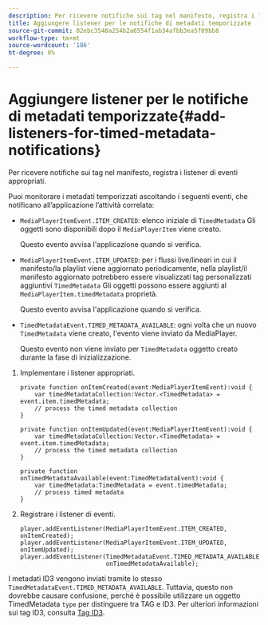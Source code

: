 ```yaml
---
description: Per ricevere notifiche sui tag nel manifesto, registra i listener di eventi appropriati.
title: Aggiungere listener per le notifiche di metadati temporizzate
source-git-commit: 02ebc3548a254b2a6554f1ab34afbb3ea5f09bb8
workflow-type: tm+mt
source-wordcount: '186'
ht-degree: 0%

---
```


# Aggiungere listener per le notifiche di metadati temporizzate{#add-listeners-for-timed-metadata-notifications}

Per ricevere notifiche sui tag nel manifesto, registra i listener di eventi appropriati.

Puoi monitorare i metadati temporizzati ascoltando i seguenti eventi, che notificano all’applicazione l’attività correlata:

* `MediaPlayerItemEvent.ITEM_CREATED`: elenco iniziale di `TimedMetadata` Gli oggetti sono disponibili dopo il `MediaPlayerItem` viene creato.

  Questo evento avvisa l&#39;applicazione quando si verifica.

* `MediaPlayerItemEvent.ITEM_UPDATED`: per i flussi live/lineari in cui il manifesto/la playlist viene aggiornato periodicamente, nella playlist/il manifesto aggiornato potrebbero essere visualizzati tag personalizzati aggiuntivi `TimedMetadata` Gli oggetti possono essere aggiunti al `MediaPlayerItem.timedMetadata` proprietà.

  Questo evento avvisa l&#39;applicazione quando si verifica.

* `TimedMetadataEvent.TIMED_METADATA_AVAILABLE`: ogni volta che un nuovo `TimedMetadata` viene creato, l&#39;evento viene inviato da MediaPlayer.

  Questo evento non viene inviato per `TimedMetadata` oggetto creato durante la fase di inizializzazione.

1. Implementare i listener appropriati.

   ```
   private function onItemCreated(event:MediaPlayerItemEvent):void { 
       var timedMetadataCollection:Vector.<TimedMetadata> = event.item.timedMetadata; 
       // process the timed metadata collection 
   } 
   
   private function onItemUpdated(event:MediaPlayerItemEvent):void { 
       var timedMetadataCollection:Vector.<TimedMetadata> = event.item.timedMetadata; 
       // process the timed metadata collection 
   } 
   
   private function onTimedMetadataAvailable(event:TimedMetadataEvent):void { 
       var timedMetadata:TimedMetadata = event.timedMetadata; 
       // process timed metadata 
   }
   ```

1. Registrare i listener di eventi.

   ```
   player.addEventListener(MediaPlayerItemEvent.ITEM_CREATED, onItemCreated); 
   player.addEventListener(MediaPlayerItemEvent.ITEM_UPDATED, onItemUpdated); 
   player.addEventListener(TimedMetadataEvent.TIMED_METADATA_AVAILABLE,  
                           onTimedMetadataAvailable);
   ```

I metadati ID3 vengono inviati tramite lo stesso `TimedMetadataEvent.TIMED_METADATA_AVAILABLE`. Tuttavia, questo non dovrebbe causare confusione, perché è possibile utilizzare un oggetto TimedMetadata `type` per distinguere tra TAG e ID3. Per ulteriori informazioni sui tag ID3, consulta [Tag ID3](../../../tvsdk-1.4-for-desktop-hls/r-psdk-dhls-1.4-notification-system/notification-system/t-psdk-dhls-1.4-id3-metadata-retrieve.md).
